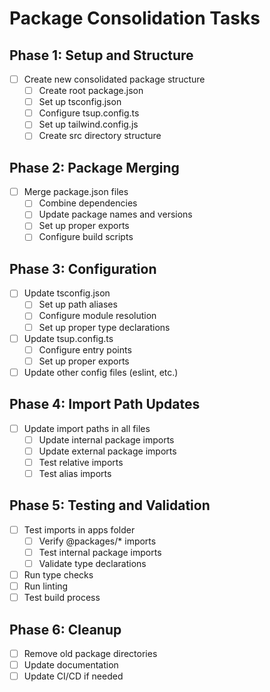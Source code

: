 # Package Consolidation Tasks

## Phase 1: Setup and Structure
- [ ] Create new consolidated package structure
  - [ ] Create root package.json
  - [ ] Set up tsconfig.json
  - [ ] Configure tsup.config.ts
  - [ ] Set up tailwind.config.js
  - [ ] Create src directory structure

## Phase 2: Package Merging
- [ ] Merge package.json files
  - [ ] Combine dependencies
  - [ ] Update package names and versions
  - [ ] Set up proper exports
  - [ ] Configure build scripts

## Phase 3: Configuration
- [ ] Update tsconfig.json
  - [ ] Set up path aliases
  - [ ] Configure module resolution
  - [ ] Set up proper type declarations
- [ ] Update tsup.config.ts
  - [ ] Configure entry points
  - [ ] Set up proper exports
- [ ] Update other config files (eslint, etc.)

## Phase 4: Import Path Updates
- [ ] Update import paths in all files
  - [ ] Update internal package imports
  - [ ] Update external package imports
  - [ ] Test relative imports
  - [ ] Test alias imports

## Phase 5: Testing and Validation
- [ ] Test imports in apps folder
  - [ ] Verify @packages/* imports
  - [ ] Test internal package imports
  - [ ] Validate type declarations
- [ ] Run type checks
- [ ] Run linting
- [ ] Test build process

## Phase 6: Cleanup
- [ ] Remove old package directories
- [ ] Update documentation
- [ ] Update CI/CD if needed
